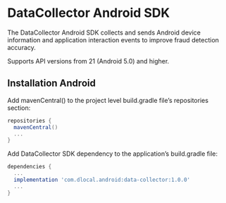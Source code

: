 # DataCollector Android SDK

The DataCollector Android SDK collects and sends Android device information and application interaction events to improve fraud detection accuracy.

Supports API versions from 21 (Android 5.0) and higher.

## Installation Android

Add mavenCentral() to the project level build.gradle file’s repositories section:

```groovy
repositories {
  mavenCentral()
  ...
}
```

Add DataCollector SDK dependency to the application’s build.gradle file:

```groovy
dependencies {
  ...
  implementation 'com.dlocal.android:data-collector:1.0.0'
  ...
}
```
